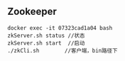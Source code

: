 ## Zookeeper

```
docker exec -it 07323cad1a04 bash
zkServer.sh status //状态
zkServer.sh start  //启动
./zkCli.sh		  //客户端，bin路径下

```

